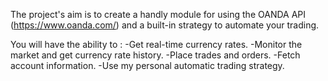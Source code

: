 The project's aim is to create a handly module for using the OANDA API (https://www.oanda.com/) and a built-in strategy to automate your trading.

You will have the ability to :
  -Get real-time currency rates.
  -Monitor the market and get currency rate history.
  -Place trades and orders.
  -Fetch account information.
  -Use my personal automatic trading strategy.



